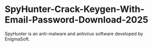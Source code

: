 # SpyHunter-Crack-Keygen-With-Email-Password-Download-2025
SpyHunter is an anti-malware and antivirus software developed by EnigmaSoft. 
